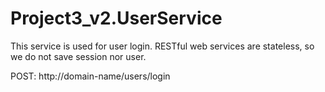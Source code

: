 # Project3_v2.UserService

This service is used for user login. RESTful web services are stateless, so we do not save session nor user.

POST: http://domain-name/users/login
